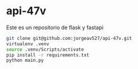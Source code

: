# api-47v

Este es un repositorio de flask y fastapi

```bash
git clone git@github.com:jorgeav527/api-47v.git
virtualenv .venv
source .venv/Scripts/activate
pip install -r requirements.txt
python main.py
```




